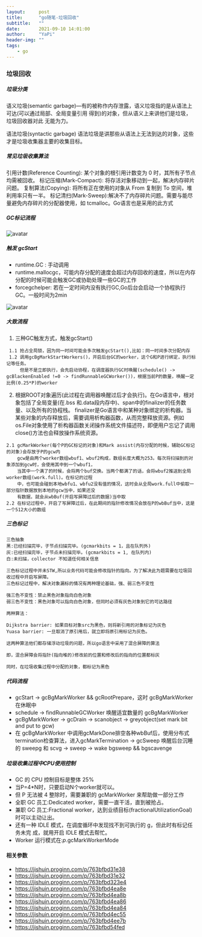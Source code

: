 ```yaml
---
layout:     post
title:      "go随笔-垃圾回收"
subtitle:   ""
date:       2021-09-10 14:01:00
author:     "YaPi"
header-img: ""
tags:
    - go
---
```


### 垃圾回收

##### 垃圾分类

语义垃圾(semantic garbage)—有的被称作内存泄露，语义垃圾指的是从语法上可达(可以通过局部、全局变量引用 得到)的对象，但从语义上来讲他们是垃圾，垃圾回收器对此 无能为力。

语法垃圾(syntactic garbage) 语法垃圾是讲那些从语法上无法到达的对象，这些才是垃圾收集器主要的收集目标。


##### 常见垃圾收集算法

引用计数(Reference Counting): 某个对象的根引用计数变为 0 时，其所有子节点均需被回收。 
标记压缩(Mark-Compact): 将存活对象移动到一起，解决内存碎片问题。
复制算法(Copying): 将所有正在使用的对象从 From 复制到 To 空间，堆利用率只有一半。
标记清扫(Mark-Sweep):解决不了内存碎片问题。需要与能尽量避免内存碎片的分配器使用，如 tcmalloc。Go语言也是采用的此方式

##### GC标记流程

![avatar](https://blog-1257627424.cos.ap-chengdu.myqcloud.com/golang/GC%E4%B8%BB%E6%B5%81%E7%A8%8B.jpg)

##### 触发 gcStart

- runtime.GC : 手动调用
- runtime.mallocgc，可能内存分配的速度会超过内存回收的速度，所以在内存分配的时候可能会触发GC或协助处理一些GC的工作
- forcegchelper: 若在一定时间内没有执行GC,Go后台会启动一个协程执行GC。一般时间为2min

![avatar](https://blog-1257627424.cos.ap-chengdu.myqcloud.com/golang/gc.svg)


##### 大致流程

1. 三种GC触发方式，触发gcStart()

```text
 1.1 抢占全局锁，因为同一时间可能会多次触发gcStart(),比如：同一时间多次分配内存
 1.2 调用gcBgMarkStartWorkers()，开启后台GC的worker，这个G和P进行绑定，执行标记等任务。
     但是不是立即执行，会先启动协程，在调度器执行GC时唤醒(schedule() -> gcBlackenEnabled !=0 -> findRunnableGCWorker())，根据当前P的数量，唤醒一定比例(0.25*P)的worker
```

2. 根据ROOT对象遍历(此过程在调用器唤醒过后才会执行)。在Go语言中，根对象包括了全局变量(在.bss 和.data段内存中)、span中的finalizer的任务数量、以及所有的协程栈。
   finalizer是Go语言中和某种对象绑定的析构器。当某些对象的内存释放后，需要调用析构器函数，从而完整释放资源。例如os.File对象使用了析构器函数关闭操作系统文件描述符，即便用户忘记了调用close()方法也会释放操作系统资源。
   
```text
2.1 gcMarkWorker(每个P的GC标记的对象)和Mark assist(内存分配的时候，辅助GC标记的对象)会存放于P的gcw内
    gcw是由两个worker数组wbuf1、wbuf2构成，数组长度大概为253。每次将扫描到的对象添加到gcw时，会使用其中到一个wbuf1，
    当其中一个满了的时候，会将两个buf交换。当两个都满了的话，会将wbuf2推送到全局worker数组(work.full)。在标记的过程
    中，也可能会碰到本地wbfu1、wbfu2没有值的情况，这时会从全局work.full中偷取一部分指针数据放到本地的gcw当中，如果还没
    有数据，就会从wbBuf(开启写屏障过后的数据)当中取
2.2 在标记过程中，开启了写屏障过后，在此期间的指针修改情况会放在P的wbBuf当中，这是一个512大小的数组
```

##### 三色标记

```text
三色抽象
黑:已经扫描完毕，子节点扫描完毕。(gcmarkbits = 1，且在队列外)
灰:已经扫描完毕，子节点未扫描完毕。(gcmarkbits = 1, 在队列内)
白:未扫描，collector 不知道任何相关信息

三色标记过程中并未STW,所以业务代码可能会修改指针的指向。为了解决此为题需要在垃圾回收过程中开启写屏障。
三色标记过程中，解决对象漏标的情况有两种理论基础，强、弱三色不变性

强三色不变性：禁止黑色对象指向白色对象
弱三色不变性：黑色对象可以指向白色对象，但同时必须有灰色对象到它的可达路径

两种算法：

Dijkstra barrier: 如果目标对象src为黑色，则将新引用的对象标记为灰色
Yuasa barrier: 一旦取消了原引用后，就立即将原引用标记为灰色。

这两种算法他们都存储浮动垃圾的问题，所以go语言中采用了混合屏障的算法

即，混合屏障会将指针(指向堆的)修改前的位置和修改后的指向的位置都标灰

同时，在垃圾收集过程中分配的对象，都标记为黑色
```

##### 代码流程
- gcStart -> gcBgMarkWorker && gcRootPrepare，这时 gcBgMarkWorker 在休眠中
- schedule -> findRunnableGCWorker 唤醒适宜数量的 gcBgMarkWorker
- gcBgMarkWorker -> gcDrain -> scanobject -> greyobject(set mark bit and put to gcw)
- 在 gcBgMarkWorker 中调用gcMarkDone排空各种wbBuf后，使用分布式termination检查算法，进入gcMarkTermination -> gcSweep 唤醒后台沉睡的 sweepg 和 scvg -> sweep -> wake bgsweep && bgscavenge

##### 垃圾收集过程中CPU使用控制
- GC 的 CPU 控制目标是整体 25%
- 当P=4*N时，只要启动N个worker就可以。
- 但 P 无法被 4 整除时，需要兼职的 gcMarkWorker 来帮助做一部分工作
- 全职 GC 员工:Dedicated worker，需要一直干活，直到被抢占。
- 兼职 GC 员工:Fractional worker，达到业绩目标(fractionalUtilizationGoal)时可以主动让出。
- 还有一种 IDLE 模式，在调度循环中发现找不到可执行的 g，但此时有标记任务未完
成，就用开启 IDLE 模式去帮忙。
- Worker 运行模式在:_p_.gcMarkWorkerMode


#### 相关参数

- https://jishuin.proginn.com/p/763bfbd31e38
- https://jishuin.proginn.com/p/763bfbd31e32
- https://jishuin.proginn.com/p/763bfbd323e4
- https://jishuin.proginn.com/p/763bfbd4ea8e
- https://jishuin.proginn.com/p/763bfbd4ea8b
- https://jishuin.proginn.com/p/763bfbd4ea86
- https://jishuin.proginn.com/p/763bfbd4ea84
- https://jishuin.proginn.com/p/763bfbd4ec55
- https://jishuin.proginn.com/p/763bfbd4ee7b
- https://jishuin.proginn.com/p/763bfbd54fed


